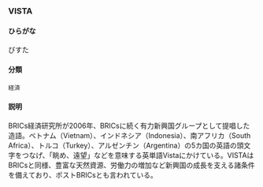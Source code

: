 <div style="display:none;">

## [あ行](securities-terms?id=あ行)
## [か行](securities-terms?id=か行)
## [さ行](securities-terms?id=さ行)
## [た行](securities-terms?id=た行)
## [な行](securities-terms?id=な行)
## [は行](securities-terms?id=は行)
## [ま行](securities-terms?id=ま行)
## [や行](securities-terms?id=や行)
## [ら行](securities-terms?id=ら行)
## [わ行](securities-terms?id=わ行)
## [英数字・記号](securities-terms?id=英数字・記号)

</div>

### VISTA

#### ひらがな

びすた

#### 分類

`経済`

#### 説明

BRICs経済研究所が2006年、BRICsに続く有力新興国グループとして提唱した造語。ベトナム（Vietnam）、インドネシア（Indonesia）、南アフリカ（South Africa）、トルコ（Turkey）、アルゼンチン（Argentina）の5カ国の英語の頭文字をつなげ、「眺め、遠望」などを意味する英単語Vistaにかけている。VISTAはBRICsと同様、豊富な天然資源、労働力の増加など新興国の成長を支える諸条件を備えており、ポストBRICsとも言われている。

